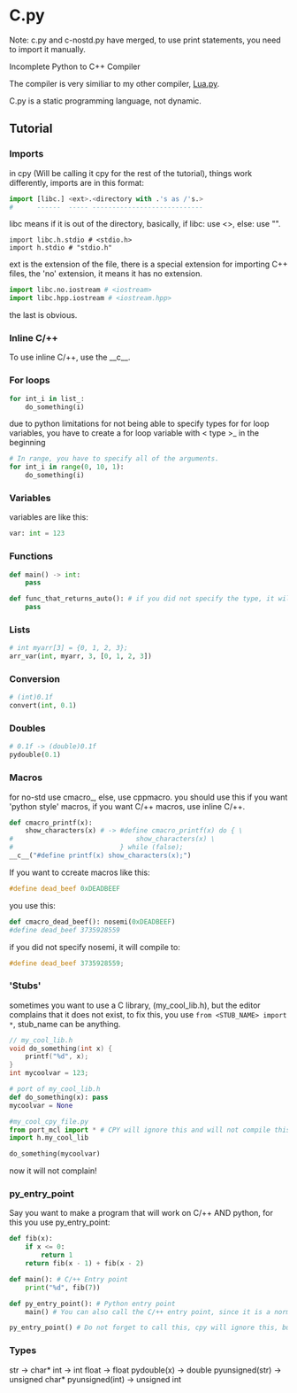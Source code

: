 # C.py
Note: c.py and c-nostd.py have merged, to use print statements, you need to import it manually.

Incomplete Python to C++ Compiler

The compiler is very similiar to my other compiler, [Lua.py](https://github.com/Fxomt-III/Lua.py).

C.py is a static programming language, not dynamic.

## Tutorial
### Imports
in cpy (Will be calling it cpy for the rest of the tutorial), things work differently,
imports are in this format:
```python
import [libc.] <ext>.<directory with .'s as /'s.>
#      ------  ----- ----------------------------
```
libc means if it is out of the directory,
basically, if libc: use <>, else: use "".
```
import libc.h.stdio # <stdio.h>
import h.stdio # "stdio.h"
```
ext is the extension of the file, there is a special extension for importing C++ files,
the 'no' extension, it means it has no extension.
```python
import libc.no.iostream # <iostream>
import libc.hpp.iostream # <iostream.hpp>
```

the last is obvious.
### Inline C/++
To use inline C/++, use the \_\_c\_\_.
### For loops
```python
for int_i in list_:
    do_something(i)
```
due to python limitations for not being able to specify types for for loop variables,
you have to create a for loop variable with < type >_ in the beginning
```python
# In range, you have to specify all of the arguments.
for int_i in range(0, 10, 1):
    do_something(i)
```
### Variables
variables are like this:
```python
var: int = 123
```
### Functions
```python
def main() -> int:
    pass

def func_that_returns_auto(): # if you did not specify the type, it will default to 'auto'.
    pass
```

### Lists
```python
# int myarr[3] = {0, 1, 2, 3};
arr_var(int, myarr, 3, [0, 1, 2, 3])
```

### Conversion
```python
# (int)0.1f
convert(int, 0.1)
```

### Doubles
```python
# 0.1f -> (double)0.1f
pydouble(0.1)
```

### Macros
for no-std use cmacro_, else, use cppmacro.
you should use this if you want 'python style' macros,
if you want C/++ macros, use inline C/++.
```python
def cmacro_printf(x):
    show_characters(x) # -> #define cmacro_printf(x) do { \ 
#                               show_characters(x) \
#                           } while (false);
__c__("#define printf(x) show_characters(x);")
```
If you want to ccreate macros like this:
```cpp
#define dead_beef 0xDEADBEEF
```
you use this:
```python
def cmacro_dead_beef(): nosemi(0xDEADBEEF)
#define dead_beef 3735928559
```
if you did not specify nosemi, it will compile to:
```cpp
#define dead_beef 3735928559;
```

### 'Stubs'
sometimes you want to use a C library, (my_cool_lib.h), but the editor complains that it does not exist,
to fix this, you use ```from <STUB_NAME> import *```, stub_name can be anything.

```cpp
// my_cool_lib.h
void do_something(int x) {
    printf("%d", x);
}
int mycoolvar = 123;
```
```py
# port of my_cool_lib.h
def do_something(x): pass
mycoolvar = None
```
```py
#my_cool_cpy_file.py
from port_mcl import * # CPY will ignore this and will not compile this
import h.my_cool_lib

do_something(mycoolvar)
```
now it will not complain!

### py_entry_point
Say you want to make a program that will work on C/++ AND python,
for this you use py_entry_point:
```python
def fib(x):
    if x <= 0:
        return 1
    return fib(x - 1) + fib(x - 2)

def main(): # C/++ Entry point
    print("%d", fib(7))

def py_entry_point(): # Python entry point
    main() # You can also call the C/++ entry point, since it is a normal python function

py_entry_point() # Do not forget to call this, cpy will ignore this, but python will not.
```
### Types
str             -> char*
int             -> int
float           -> float
pydouble(x)     -> double
pyunsigned(str) -> unsigned char*
pyunsigned(int) -> unsigned int
